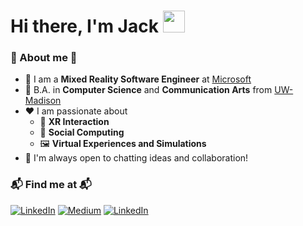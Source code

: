 # Hi there, I'm Jack <img src="https://media.giphy.com/media/hvRJCLFzcasrR4ia7z/giphy.gif" width="35"> ##

### 🚀 About me 🚀
- 💼 I am a **Mixed Reality Software Engineer** at [Microsoft](https://www.microsoft.com/en-us/mesh)
- 🏫 B.A. in **Computer Science** and **Communication Arts** from [UW-Madison](https://www.wisc.edu/)
- ❤️ I am passionate about
  - 🥽 **XR Interaction** 
  - 👥 **Social Computing**
  - 🖼️ **Virtual Experiences and Simulations**
- 💬 I'm always open to chatting ideas and collaboration! 
  

### 📬 Find me at 📬
<p> 
<a href="https://yangjack.com/" target="_blank"><img alt="LinkedIn" src="https://img.shields.io/badge/-Website-purple?style=flat-square&logo=Google-Chrome&logoColor=white" /></a>  
<a href="https://jackyangzzh.medium.com/" target="_blank"><img alt="Medium" src="https://img.shields.io/badge/-Medium-black?style=flat-square&logo=Medium&logoColor=white" /></a> 
<a href="https://www.linkedin.com/in/jackyangzzh/" target="_blank"><img alt="LinkedIn" src="https://img.shields.io/badge/-LinkedIn-blue?style=flat-square&logo=Linkedin&logoColor=white" /></a>  
</p>